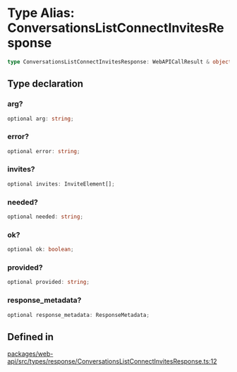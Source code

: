 # Type Alias: ConversationsListConnectInvitesResponse

```ts
type ConversationsListConnectInvitesResponse: WebAPICallResult & object;
```

## Type declaration

### arg?

```ts
optional arg: string;
```

### error?

```ts
optional error: string;
```

### invites?

```ts
optional invites: InviteElement[];
```

### needed?

```ts
optional needed: string;
```

### ok?

```ts
optional ok: boolean;
```

### provided?

```ts
optional provided: string;
```

### response\_metadata?

```ts
optional response_metadata: ResponseMetadata;
```

## Defined in

[packages/web-api/src/types/response/ConversationsListConnectInvitesResponse.ts:12](https://github.com/slackapi/node-slack-sdk/blob/7b348598b763c2b7545d1042b5f0429775cfa62c/packages/web-api/src/types/response/ConversationsListConnectInvitesResponse.ts#L12)
